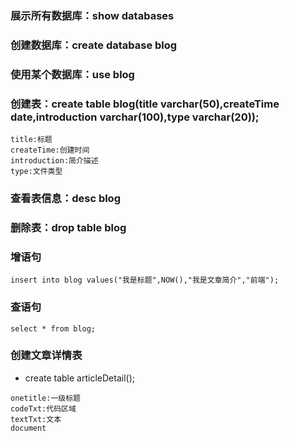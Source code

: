 ### 展示所有数据库：show databases

### 创建数据库：create database blog

### 使用某个数据库：use blog

### 创建表：create table blog(title varchar(50),createTime date,introduction varchar(100),type varchar(20));
```
title:标题
createTime:创建时间
introduction:简介描述
type:文件类型

```
### 查看表信息：desc blog

### 删除表：drop table blog

### 增语句
```
insert into blog values("我是标题",NOW(),"我是文章简介","前端");
```
### 查语句
```
select * from blog;
```

### 创建文章详情表
+ create table articleDetail();
```
onetitle:一级标题
codeTxt:代码区域
textTxt:文本
document
```



